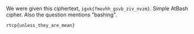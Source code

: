 We were given this ciphertext, `igxk{fmovhh_gsvb_ziv_nvzm}`. Simple AtBash cipher. Also the question mentions "bashing".

```
rtcp{unless_they_are_mean}
```